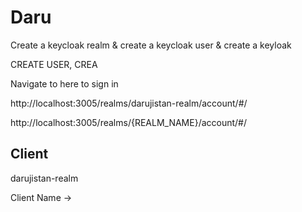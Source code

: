 # Daru 
Create a keycloak realm & create a keycloak user & create a keyloak

CREATE USER,
CREA

Navigate to here to sign in

http://localhost:3005/realms/darujistan-realm/account/#/


http://localhost:3005/realms/{REALM_NAME}/account/#/


## Client ##
darujistan-realm

Client Name -> 